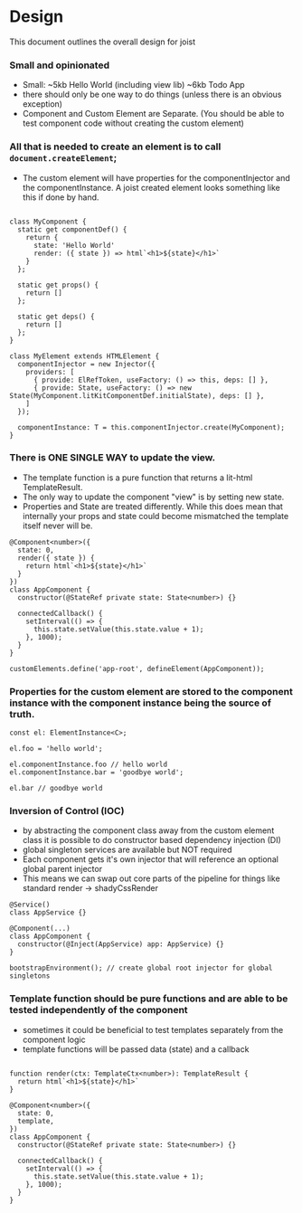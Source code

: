 # Design

This document outlines the overall design for joist

### Small and opinionated

- Small: ~5kb Hello World (including view lib) ~6kb Todo App
- there should only be one way to do things (unless there is an obvious exception)
- Component and Custom Element are Separate. (You should be able to test component code without creating the custom element)

### All that is needed to create an element is to call `document.createElement`;

- The custom element will have properties for the componentInjector and the componentInstance. A joist created element looks something like this if done by hand.

```TS

class MyComponent {
  static get componentDef() {
    return {
      state: 'Hello World'
      render: ({ state }) => html`<h1>${state}</h1>`
    }
  };

  static get props() {
    return []
  };

  static get deps() {
    return []
  };
}

class MyElement extends HTMLElement {
  componentInjector = new Injector({
    providers: [
      { provide: ElRefToken, useFactory: () => this, deps: [] },
      { provide: State, useFactory: () => new State(MyComponent.litKitComponentDef.initialState), deps: [] },
    ]
  });

  componentInstance: T = this.componentInjector.create(MyComponent);
}
```

### There is ONE SINGLE WAY to update the view.

- The template function is a pure function that returns a lit-html TemplateResult.
- The only way to update the component "view" is by setting new state.
- Properties and State are treated differently. While this does mean that internally your props and state could become mismatched the template itself never will be.

```TS
@Component<number>({
  state: 0,
  render({ state }) {
    return html`<h1>${state}</h1>`
  }
})
class AppComponent {
  constructor(@StateRef private state: State<number>) {}

  connectedCallback() {
    setInterval(() => {
      this.state.setValue(this.state.value + 1);
    }, 1000);
  }
}

customElements.define('app-root', defineElement(AppComponent));
```

### Properties for the custom element are stored to the component instance with the component instance being the source of truth.

```TS
const el: ElementInstance<C>;

el.foo = 'hello world';

el.componentInstance.foo // hello world
el.componentInstance.bar = 'goodbye world';

el.bar // goodbye world
```

### Inversion of Control (IOC)

- by abstracting the component class away from the custom element class it is possible to do constructor based dependency injection (DI)
- global singleton services are available but NOT required
- Each component gets it's own injector that will reference an optional global parent injector
- This means we can swap out core parts of the pipeline for things like standard render -> shadyCssRender

```TS
@Service()
class AppService {}

@Component(...)
class AppComponent {
  constructor(@Inject(AppService) app: AppService) {}
}

bootstrapEnvironment(); // create global root injector for global singletons
```

### Template function should be pure functions and are able to be tested independently of the component

- sometimes it could be beneficial to test templates separately from the component logic
- template functions will be passed data (state) and a callback

```TS

function render(ctx: TemplateCtx<number>): TemplateResult {
  return html`<h1>${state}</h1>`
}

@Component<number>({
  state: 0,
  template,
})
class AppComponent {
  constructor(@StateRef private state: State<number>) {}

  connectedCallback() {
    setInterval(() => {
      this.state.setValue(this.state.value + 1);
    }, 1000);
  }
}
```
